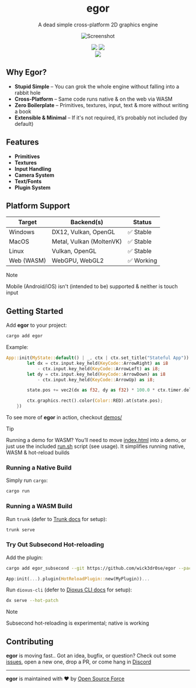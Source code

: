<div align="center">
<h1>egor</h1>
<p>A dead simple cross-platform 2D graphics engine</p>

![Screenshot](media/ss.png)

<a href="https://crates.io/crates/egor"><img src="https://img.shields.io/crates/v/egor?style=flat-square&color=fc8d62&logo=rust"></a>
<a href='#'><img src="https://img.shields.io/badge/Maintained%3F-Yes-green.svg?style=flat-square&labelColor=232329&color=5277C3"></img></a>  
<a href="https://opensourceforce.net/discord"><img src="https://discordapp.com/api/guilds/913584348937207839/widget.png?style=shield"/></a>
</div>

## Why Egor?
- **Stupid Simple** – You can grok the whole engine without falling into a rabbit hole
- **Cross-Platform** – Same code runs native & on the web via WASM
- **Zero Boilerplate** – Primitives, textures, input, text & more without writing a book
- **Extensible & Minimal** – If it's not required, it’s probably not included (by default)

## Features
- **Primitives**
- **Textures**
- **Input Handling**
- **Camera System**
- **Text/Fonts**
- **Plugin System**

## Platform Support
Target | Backend(s) | Status
---|---|---
Windows	| DX12, Vulkan, OpenGL | ✅ Stable
MacOS | Metal, Vulkan (MoltenVK) | ✅ Stable
Linux | Vulkan, OpenGL | ✅ Stable
Web (WASM) | WebGPU, WebGL2 | ✅ Working

> [!NOTE]
> Mobile (Android/iOS) isn't (intended to be) supported & neither is touch input

## Getting Started
Add **egor** to your project:
```bash
cargo add egor
```

Example:
```rust
App::init(MyState::default() | _, ctx | ctx.set_title("Stateful App")).run(|state, ctx| {
        let dx = ctx.input.key_held(KeyCode::ArrowRight) as i8
            - ctx.input.key_held(KeyCode::ArrowLeft) as i8;
        let dy = ctx.input.key_held(KeyCode::ArrowDown) as i8
            - ctx.input.key_held(KeyCode::ArrowUp) as i8;

        state.pos += vec2(dx as f32, dy as f32) * 100.0 * ctx.timer.delta;

        ctx.graphics.rect().color(Color::RED).at(state.pos);
    })
```

To see more of **egor** in action, checkout [demos/](demos)

> [!TIP]
> Running a demo for WASM? You’ll need to move [index.html](demos/index.html) into a demo, or just use the included [run.sh](demos/run.sh) script (see usage). It simplifies running native, WASM & hot-reload builds

### Running a Native Build
Simply run `cargo`:
```bash
cargo run
```

### Running a WASM Build
Run `trunk` (defer to [Trunk docs](https://docs.rs/crate/trunk/latest) for setup):
```bash
trunk serve
```

### Try Out Subsecond Hot-reloading
Add the plugin:
```bash
cargo add egor_subsecond --git https://github.com/wick3dr0se/egor --package egor_subsecond
```

```rust
App:init(...).plugin(HotReloadPlugin::new(MyPlugin))...
```

Run `dioxus-cli` (defer to [Dioxus CLI docs](https://docs.rs/crate/dioxus-cli/latest) for setup):
```bash
dx serve --hot-patch
```

> [!NOTE]
> Subsecond hot-reloading is experimental; native is working

## Contributing
**egor** is moving fast.. Got an idea, bugfix, or question?
Check out some [issues](https://github.com/wick3dr0se/egor/issues), open a new one, drop a PR, or come hang in [Discord](https://opensourceforce.net/discord)

---

**egor** is maintained with ❤️ by [Open Source Force](https://github.com/opensource-force)